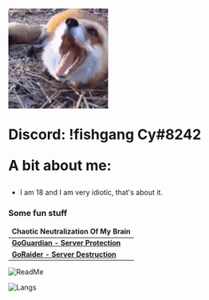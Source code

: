 <h1><img src="https://github.com/Not-Cyrus/Not-Cyrus/blob/main/Dance.gif" width="200">

Discord: !fishgang Cy#8242

A bit about me: 
</h1>

- I am 18 and I am very idiotic, that's about it.

### Some fun stuff

<table>
	<thead align="center">
	<tr border: none;>
		<td><b>Chaotic Neutralization Of My Brain</b></td>
	</tr>
	</thead>
	<tbody>
		<tr>
			<td><a href = "https://github.com/Not-Cyrus/GoGuardian"><b>GoGuardian - Server Protection</b></a></td>
		</tr>
		<tr>
			<td><a href = "https://github.com/Not-Cyrus/GoRaider"><b>GoRaider - Server Destruction</b></a></td>
		</tr>
	</tbody>
</table>

![ReadMe](https://github-readme-stats.vercel.app/api?username=Not-Cyrus&show_icons=true&theme=tokyonight&layout=compact)

![Langs](https://github-readme-stats.vercel.app/api/top-langs/?username=Not-Cyrus&theme=tokyonight&langs_count=10?exclude_repo=Not-Cyrus)
